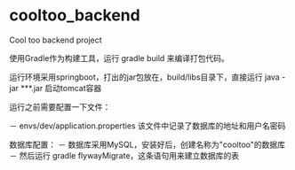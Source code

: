 # cooltoo_backend
Cool too backend project


使用Gradle作为构建工具，运行 gradle build 来编译打包代码。

运行环境采用springboot，打出的jar包放在，build/libs目录下，直接运行 java -jar ***.jar 启动tomcat容器

运行之前需要配置一下文件：

－ envs/dev/application.properties
	该文件中记录了数据库的地址和用户名密码
	
数据库配置：
－ 数据库采用MySQL，安装好后，创建名称为"cooltoo"的数据库
－ 然后运行 gradle flywayMigrate，这条语句用来建立数据库的表

